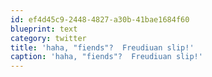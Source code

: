 ```yaml
---
id: ef4d45c9-2448-4827-a30b-41bae1684f60
blueprint: text
category: twitter
title: 'haha, "fiends"?  Freudiuan slip!'
caption: 'haha, "fiends"?  Freudiuan slip!'
---
```

